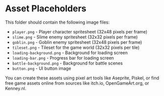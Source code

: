 # Asset Placeholders

This folder should contain the following image files:

- `player.png` - Player character spritesheet (32x48 pixels per frame)
- `slime.png` - Slime enemy spritesheet (32x32 pixels per frame)
- `goblin.png` - Goblin enemy spritesheet (32x48 pixels per frame)
- `tileset.png` - Tileset for the game world (32x32 pixels per tile)
- `loading-background.png` - Background for loading screen
- `loading-bar.png` - Progress bar for loading screen
- `battle-background.png` - Background for battle scenes
- `button.png` - UI button image

You can create these assets using pixel art tools like Aseprite, Piskel, or find free game assets online from sources like itch.io, OpenGameArt.org, or Kenney.nl.
